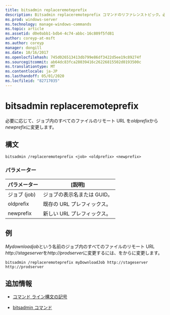 ```yaml
---
title: bitsadmin replaceremoteprefix
description: Bitsadmin replaceremoteprefix コマンドのリファレンストピック。必要に応じて、ジョブ内のすべてのファイルのリモート URL を*oldprefix*から*newprefix*に変更します。
ms.prod: windows-server
ms.technology: manage-windows-commands
ms.topic: article
ms.assetid: d0e0abb1-bdb4-4c74-abbc-16c809f5fd81
author: coreyp-at-msft
ms.author: coreyp
manager: dongill
ms.date: 10/16/2017
ms.openlocfilehash: 745d026513413db799e86df3422d5ee19c89274f
ms.sourcegitcommit: ab64dc83fca28039416c26226815502d0193500c
ms.translationtype: MT
ms.contentlocale: ja-JP
ms.lasthandoff: 05/01/2020
ms.locfileid: "82717035"
---
```

# <a name="bitsadmin-replaceremoteprefix"></a>bitsadmin replaceremoteprefix

必要に応じて、ジョブ内のすべてのファイルのリモート URL を*oldprefix*から*newprefix*に変更します。

## <a name="syntax"></a>構文

```
bitsadmin /replaceremoteprefix <job> <oldprefix> <newprefix>
```

### <a name="parameters"></a>パラメーター

| パラメーター | [説明] |
| -------------- | -------------- |
| ジョブ (job) | ジョブの表示名または GUID。 |
| oldprefix | 既存の URL プレフィックス。 |
| newprefix | 新しい URL プレフィックス。 |

## <a name="examples"></a>例

*Mydownloadjob*という名前のジョブ内のすべてのファイルのリモート URL *http://stageserver*を*http://prodserver*に変更するには、をからに変更します。

```
bitsadmin /replaceremoteprefix myDownloadJob http://stageserver http://prodserver
```

## <a name="additional-information"></a>追加情報

- [コマンド ライン構文の記号](command-line-syntax-key.md)

- [bitsadmin コマンド](bitsadmin.md)
